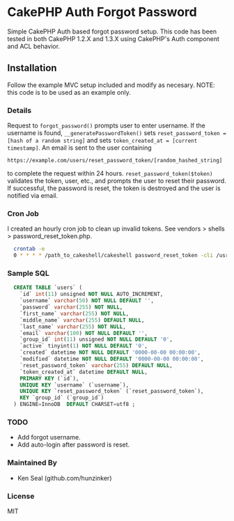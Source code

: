 # CakePHP Auth Forgot Password

Simple CakePHP Auth based forgot password setup. This code has been tested in both CakePHP 1.2.X and 1.3.X using
CakePHP's Auth component and ACL behavior.

## Installation

Follow the example MVC setup included and modify as necesary. NOTE: this code is to be used as an example only.

### Details

Request to `forgot_password()` prompts user to enter username. If the username is found, 
`__generatePasswordToken()` sets `reset_password_token = [hash of a random string]` and 
sets `token_created_at = [current timestamp]`. An email is sent to the user containing

`https://example.com/users/reset_password_token/[random_hashed_string]`

to complete the request within 24 hours. `reset_password_token($token)` validates the token, user, etc., 
and prompts the user to reset their password. If successful, the password is reset, 
the token is destroyed and the user is notified via email.

### Cron Job

I created an hourly cron job to clean up invalid tokens. See vendors > shells > password_reset_token.php.

```bash
  crontab -e
  0 * * * * /path_to_cakeshell/cakeshell password_reset_token -cli /usr/bin -console /path_to_cake_console/cake/console -app /path_to_app/public_html/app >> /path_to_log_file/password_reset_token.log
```

### Sample SQL

```sql
  CREATE TABLE `users` (
    `id` int(11) unsigned NOT NULL AUTO_INCREMENT,
    `username` varchar(50) NOT NULL DEFAULT '',
    `password` varchar(255) NOT NULL,
    `first_name` varchar(255) NOT NULL,
    `middle_name` varchar(255) DEFAULT NULL,
    `last_name` varchar(255) NOT NULL,
    `email` varchar(100) NOT NULL DEFAULT '',
    `group_id` int(11) unsigned NOT NULL DEFAULT '0',
    `active` tinyint(1) NOT NULL DEFAULT '0',
    `created` datetime NOT NULL DEFAULT '0000-00-00 00:00:00',
    `modified` datetime NOT NULL DEFAULT '0000-00-00 00:00:00',
    `reset_password_token` varchar(255) DEFAULT NULL,
    `token_created_at` datetime DEFAULT NULL,
    PRIMARY KEY (`id`),
    UNIQUE KEY `username` (`username`),
    UNIQUE KEY `reset_password_token` (`reset_password_token`),
    KEY `group_id` (`group_id`)
  ) ENGINE=InnoDB  DEFAULT CHARSET=utf8 ;
```

### TODO

* Add forgot username.
* Add auto-login after password is reset.

### Maintained By

* Ken Seal (github.com/hunzinker)

### License

MIT
